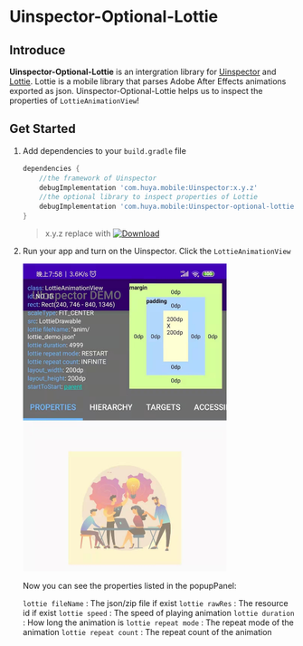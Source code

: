 # Uinspector-Optional-Lottie

## Introduce 

**Uinspector-Optional-Lottie** is an intergration library for [Uinspector](https://github.com/YvesCheung/UInspector) and [Lottie](https://github.com/airbnb/lottie-android).
Lottie is a mobile library that parses Adobe After Effects animations exported as json.
Uinspector-Optional-Lottie helps us to inspect the properties of `LottieAnimationView`!

## Get Started

1. Add dependencies to your `build.gradle` file

    ```groovy
    dependencies {
        //the framework of Uinspector
        debugImplementation 'com.huya.mobile:Uinspector:x.y.z'
        //the optional library to inspect properties of Lottie
        debugImplementation 'com.huya.mobile:Uinspector-optional-lottie:x.y.z'
    }
    ```
    
    > x.y.z replace with [![Download](https://api.bintray.com/packages/yvescheung/maven/UInspector/images/download.svg)](https://bintray.com/yvescheung/maven/UInspector/_latestVersion)


2. Run your app and turn on the Uinspector. Click the `LottieAnimationView`
 
    <img src="https://raw.githubusercontent.com/YvesCheung/UInspector/master/art/lottie.jpg" alt="Inspect Lottie" width="360">
    
    Now you can see the properties listed in the popupPanel:
    
    `lottie fileName` : The json/zip file if exist
    `lottie rawRes` : The resource id if exist
    `lottie speed` : The speed of playing animation
    `lottie duration` : How long the animation is
    `lottie repeat mode` : The repeat mode of the animation
    `lottie repeat count` : The repeat count of the animation